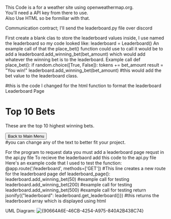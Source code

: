 This Code is a for a weather site using openweathermap.org. <br>
You'll need a API key from there to use. <br>
Also Use HTML so be formiliar with that. <br>

Communication contract; I'll send the leaderboard.py file over discord

First create a blank clas to store the leaderboard values inside, I use named the leaderboard so my code looked like: leaderboard = Leaderboard() 
An example call of that the place_bet() function could use to call it would be to add a leaderboard.add_winning_bet(bet_amount) which would add whatever the winning bet is to the leaderboard. 
Example call 
def place_bet():
    if random.choice([True, False]):
        tokens += bet_amount
        result = "You win!"
        leaderboard.add_winning_bet(bet_amount)
#this would add the bet value to the leaderboard class.
        
#this is the code I changed for the html function to format the leaderboard
Leaderboard Page 
  <div id="leaderboard" class="page">
        <h1>Top 10 Bets</h1>
        <p>These are the top 10 highest winning bets.</p>
        <ul id="leaderboard-list"></ul>
        <button onclick="switchPage('main-menu')">Back to Main Menu</button>
  </div> #you can change any of the text to better fit your project.


For the program to request data you must add a leaderboard page requst in the api.py file
To recieve the leaderbaord add this code to the api.py file
Here's an example code that I used to test the function:
@app.route('/leaderboard', methods=['GET']) #This line creates a new route for the leaderboard page
def leaderboard_page():
    leaderboard.add_winning_bet(50) #example call for testing
    leaderboard.add_winning_bet(200) #example call for testing
    leaderboard.add_winning_bet(500) #example call for testing
    return jsonify({"leaderboard": leaderboard.get_leaderboard()}) #this returns the leaderboard array which is displayed using html

UML Diagram:
![{90664A6E-46CB-4254-A975-840A2B438C74}](https://github.com/user-attachments/assets/0cf383a8-93b9-43f3-953a-955435798add)
